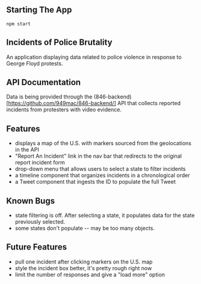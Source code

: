 ## Starting The App

`npm start`

## Incidents of Police Brutality

An application displaying data related to police violence in response to George Floyd protests.

## API Documentation

Data is being provided through the (846-backend)[https://github.com/949mac/846-backend/] API that collects reported incidents from protesters with video evidence. 

## Features

* displays a map of the U.S. with markers sourced from the geolocations in the API
* "Report An Incident" link in the nav bar that redirects to the original report incident form 
* drop-down menu that allows users to select a state to filter incidents
* a timeline component that organizes incidents in a chronological order
* a Tweet component that ingests the ID to populate the full Tweet

## Known Bugs

* state filtering is off. After selecting a state, it populates data for the state previously selected.
* some states don't populate -- may be too many objects.

## Future Features

* pull one incident after clicking markers on the U.S. map
* style the incident box better, it's pretty rough right now
* limit the number of responses and give a "load more" option
